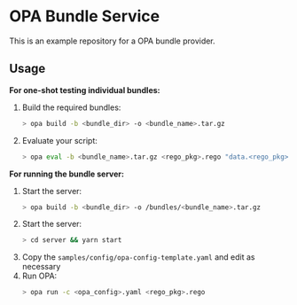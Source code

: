 # OPA Bundle Service

This is an example repository for a OPA bundle provider.

## Usage

**For one-shot testing individual bundles:**
1. Build the required bundles:
   ```sh
   > opa build -b <bundle_dir> -o <bundle_name>.tar.gz
   ```
2. Evaluate your script:
   ```sh
   > opa eval -b <bundle_name>.tar.gz <rego_pkg>.rego "data.<rego_pkg>"
   ``` 

**For running the bundle server:**
1. Start the server:
   ```sh
   > opa build -b <bundle_dir> -o /bundles/<bundle_name>.tar.gz
   ```
2. Start the server:
   ```sh
   > cd server && yarn start
   ```
3. Copy the `samples/config/opa-config-template.yaml` and edit as necessary
4. Run OPA:
   ```sh
   > opa run -c <opa_config>.yaml <rego_pkg>.rego
   ```
